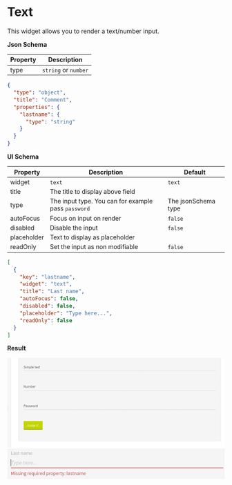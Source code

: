 # Text

This widget allows you to render a text/number input.

**Json Schema**

| Property | Description |
|---|---|
| type | `string` or `number` |

```json
{
  "type": "object",
  "title": "Comment",
  "properties": {
    "lastname": {
      "type": "string"
    }
  }
}
```

**UI Schema**

| Property | Description | Default |
|---|---|---|
| widget | `text` | `text` |
| title | The title to display above field |  |
| type | The input type. You can for example pass `password` | The jsonSchema type |
| autoFocus | Focus on input on render | `false` |
| disabled | Disable the input | `false` |
| placeholder | Text to display as placeholder |  |
| readOnly | Set the input as non modifiable | `false` |

```json
[
  {
    "key": "lastname",
    "widget": "text",
    "title": "Last name",
    "autoFocus": false,
    "disabled": false,
    "placeholder": "Type here...",
    "readOnly": false
  }
]
```

**Result**

![Text](screenshot.gif)
![Text with error](screenshot-with-error.png)

